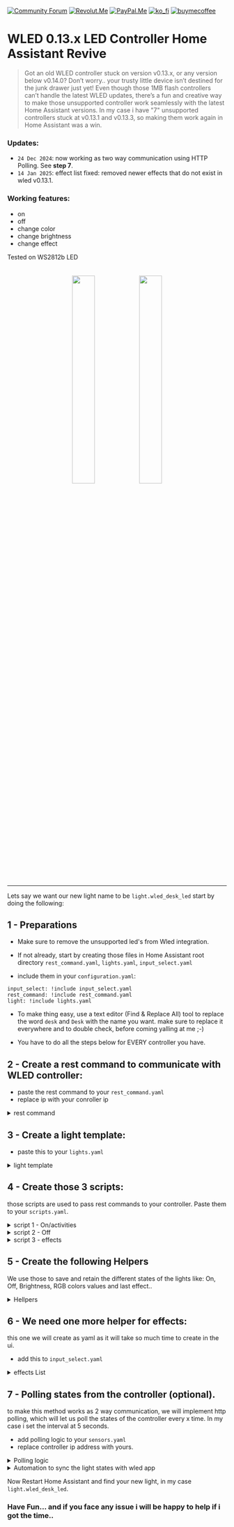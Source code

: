 [![Community Forum][community_forum_shield]][community_forum]<!-- anashost_support_badges_start -->
[![Revolut.Me][revolut_me_shield]][revolut_me]
[![PayPal.Me][paypal_me_shield]][paypal_me]
[![ko_fi][ko_fi_shield]][ko_fi_me]
[![buymecoffee][buy_me_coffee_shield]][buy_me_coffee_me]
<!-- anashost_support_badges_end -->
<!-- 
```diff
- text in red
+ text in green
! text in orange
# text in gray
@@ text in purple (and bold)@@
```
-->

# WLED 0.13.x LED Controller Home Assistant Revive
>Got an old WLED controller stuck on version v0.13.x, or any version below v0.14.0? Don’t worry.. your trusty little device isn’t destined for the junk drawer just yet! Even though those 1MB flash controllers can’t handle the latest WLED updates, there’s a fun and creative way to make those unsupported controller work seamlessly with the latest Home Assistant versions. In my case i have "7" unsupported controllers stuck at v0.13.1 and v0.13.3, so making them work again in Home Assistant was a win.

### Updates:
- `24 Dec 2024`: now working as two way communication using HTTP Polling. See **step 7**.
- `14 Jan 2025`: effect list fixed: removed newer effects that do not exist in wled v0.13.1.

### Working features:
- on
- off
- change color
- change brightness
- change effect

Tested on WS2812b LED

<div style="text-align:center">
    <img src="https://github.com/user-attachments/assets/811b13db-88dd-43de-95dd-0ddf735c4bd6" style="display:inline-block; width:35%; max-width:150px; margin:20px auto;">
    <img src="https://github.com/user-attachments/assets/bb4305e1-7c9f-41f4-95dc-54f79120ef26" style="display:inline-block; width:35%; max-width:150px; margin:20px auto;">
</div>


<hr>

Lets say we want our new light name to be `light.wled_desk_led` start by doing the following:

## 1 - Preparations

- Make sure to remove the unsupported led's from Wled integration.

- If not already, start by creating those files in Home Assistant root directory
`rest_command.yaml`,  `lights.yaml`, `input_select.yaml`

- include them in your `configuration.yaml`:

```
input_select: !include input_select.yaml
rest_command: !include rest_command.yaml
light: !include lights.yaml
```

- To make thing easy, use a text editor (Find & Replace All) tool to replace the word `desk` and `Desk` with the name you want. make sure to replace it everywhere and to double check, before coming yalling at me ;-)

- You have to do all the steps below for EVERY controller you have.

## 2 - Create a rest command to communicate with WLED controller:

* paste the rest command to your `rest_command.yaml`
* replace ip with your conroller ip

<details>
  <summary>rest command</summary>
  
```
  wled_desk_led:
    url: "http://10.0.0.107/win&T={{ on }}&A={{ brightness }}&R={{ red }}&G={{ green }}&B={{ blue }}{% if effect is defined %}&FX={{ effect }}{% endif %}"
```
</details>
  
## 3 - Create a light template:

* paste this to your `lights.yaml`

<details>
  <summary>light template</summary>
  
```
  - platform: template
    lights:
      wled_desk_led:
        friendly_name: "WLED Desk LED"
        value_template: "{{ states('input_boolean.wled_desk_led_state') == 'on' }}"
        level_template: "{{ states('input_number.wled_desk_led_brightness') | int }}"
        effect_list_template: "{{ state_attr('input_select.wled_desk_led_effect', 'options') }}"
        effect_template: "{{ states('input_select.wled_desk_led_effect') }}"
        rgb_template: >
          ({{ states('input_number.wled_desk_led_red') | int }},
           {{ states('input_number.wled_desk_led_green') | int }},
           {{ states('input_number.wled_desk_led_blue') | int }})
        turn_on:
          service: script.wled_desk_led_active
          data:
            brightness: "{{ states('input_number.wled_desk_led_brightness') | int }}"
            red: "{{ states('input_number.wled_desk_led_red') | int }}"
            green: "{{ states('input_number.wled_desk_led_green') | int }}"
            blue: "{{ states('input_number.wled_desk_led_blue') | int }}"
        turn_off:
          service: script.wled_desk_led_off
          data:
            brightness: "{{ states('input_number.wled_desk_led_brightness') | int }}"
            red: "{{ states('input_number.wled_desk_led_red') | int }}"
            green: "{{ states('input_number.wled_desk_led_green') | int }}"
            blue: "{{ states('input_number.wled_desk_led_blue') | int }}"
        set_level:
          service: script.wled_desk_led_active
          data:
            brightness: "{{ brightness }}"
        set_rgb:
          service: script.wled_desk_led_active
          data:
            brightness: "{{ states('input_number.wled_desk_led_brightness') | int }}"
            red: "{{ r }}"
            green: "{{ g }}"
            blue: "{{ b }}"
        set_effect:
          service: script.wled_desk_led_effect
          data:
            effect: "{{ effect }}"
```
</details>

## 4 - Create those 3 scripts:
those scripts are used to pass rest commands to your controller. Paste them to your `scripts.yaml`.

<details>
  <summary>script 1 - On/activities</summary>
  
```
wled_desk_led_active:
  alias: wled desk led active
  sequence:
  - action: input_boolean.turn_on
    target:
      entity_id:
      - input_boolean.wled_desk_led_state
    data: {}
    enabled: true
  - data:
      entity_id: input_number.wled_desk_led_brightness
      value: '{{ brightness | default(states(''input_number.wled_desk_led_brightness'')
        | int) }}'
    action: input_number.set_value
    enabled: true
  - data:
      entity_id: input_number.wled_desk_led_red
      value: '{{ red | default(states(''input_number.wled_desk_led_red'') | int) }}'
    action: input_number.set_value
    enabled: true
  - data:
      entity_id: input_number.wled_desk_led_green
      value: '{{ green | default(states(''input_number.wled_desk_led_green'') | int)
        }}'
    action: input_number.set_value
    enabled: true
  - data:
      entity_id: input_number.wled_desk_led_blue
      value: '{{ blue | default(states(''input_number.wled_desk_led_blue'') | int)
        }}'
    action: input_number.set_value
    enabled: true
  - data:
      'on': '{{ ''1'' if brightness | int > 0 else ''0'' }}'
      brightness: '{{ brightness | default(states(''input_number.wled_desk_led_brightness'')
        | int) }}'
      red: '{{ red | default(states(''input_number.wled_desk_led_red'') | int) }}'
      green: '{{ green | default(states(''input_number.wled_desk_led_green'') | int)
        }}'
      blue: '{{ blue | default(states(''input_number.wled_desk_led_blue'') | int)
        }}'
    action: rest_command.wled_desk_led
    enabled: true
  description: ''
```

</details>

<details>
  <summary>script 2 - Off</summary>
  
```
wled_desk_led_off:
  alias: Wled desk led off
  sequence:
  - action: rest_command.wled_desk_led
    data:
      'on': 0
      brightness: '{{ brightness | default(states(''input_number.wled_desk_led_brightness'')
        | int) }}'
      red: '{{ red | default(states(''input_number.wled_desk_led_red'') | int) }}'
      green: '{{ green | default(states(''input_number.wled_desk_led_green'') | int)
        }}'
      blue: '{{ blue | default(states(''input_number.wled_desk_led_blue'') | int)
        }}'
  - action: input_boolean.turn_off
    metadata: {}
    data: {}
    target:
      entity_id: input_boolean.wled_desk_led_state
  description: Control WLED on the desk led
```

</details>

<details>
  <summary>script 3 - effects</summary>
  
```
wled_desk_led_effect:
  alias: wled desk led effect
  sequence:
  - data:
      entity_id: input_select.wled_desk_led_effect
      option: '{{ effect }}'
    action: input_select.select_option
  - data:
      'on': 1
      brightness: '{{ states(''input_number.wled_desk_led_brightness'') | int }}'
      red: '{{ states(''input_number.wled_desk_led_red'') | int }}'
      green: '{{ states(''input_number.wled_desk_led_green'') | int }}'
      blue: '{{ states(''input_number.wled_desk_led_blue'') | int }}'
      effect: '
        {% set effect = states(''input_select.wled_desk_led_effect'') %}
        {% if effect == ''Solid'' %}0
        {% elif effect == ''Blink'' %}1
        {% elif effect == ''Breathe'' %}2
        {% elif effect == ''Wipe'' %}3
        {% elif effect == ''Wipe Random'' %}4
        {% elif effect == ''Random Colors'' %}5
        {% elif effect == ''Sweep'' %}6
        {% elif effect == ''Dynamic'' %}7
        {% elif effect == ''Colorloop'' %}8
        {% elif effect == ''Rainbow'' %}9
        {% elif effect == ''Scan'' %}10
        {% elif effect == ''Scan Dual'' %}11
        {% elif effect == ''Fade'' %}12
        {% elif effect == ''Theater'' %}13
        {% elif effect == ''Theater Rainbow'' %}14
        {% elif effect == ''Running'' %}15
        {% elif effect == ''Saw'' %}16
        {% elif effect == ''Twinkle'' %}17
        {% elif effect == ''Dissolve'' %}18
        {% elif effect == ''Dissolve Rnd'' %}19
        {% elif effect == ''Sparkle'' %}20
        {% elif effect == ''Sparkle Dark'' %}21
        {% elif effect == ''Sparkle+'' %}22
        {% elif effect == ''Strobe'' %}23
        {% elif effect == ''Strobe Rainbow'' %}24
        {% elif effect == ''Strobe Mega'' %}25
        {% elif effect == ''Blink Rainbow'' %}26
        {% elif effect == ''Android'' %}27
        {% elif effect == ''Chase'' %}28
        {% elif effect == ''Chase Random'' %}29
        {% elif effect == ''Chase Rainbow'' %}30
        {% elif effect == ''Chase Flash'' %}31
        {% elif effect == ''Chase Flash Rnd'' %}32
        {% elif effect == ''Rainbow Runner'' %}33
        {% elif effect == ''Colorful'' %}34
        {% elif effect == ''Traffic Light'' %}35
        {% elif effect == ''Sweep Random'' %}36
        {% elif effect == ''Chase 2'' %}37
        {% elif effect == ''Aurora'' %}38
        {% elif effect == ''Stream'' %}39
        {% elif effect == ''Scanner'' %}40
        {% elif effect == ''Lighthouse'' %}41
        {% elif effect == ''Fireworks'' %}42
        {% elif effect == ''Rain'' %}43
        {% elif effect == ''Tetrix'' %}44
        {% elif effect == ''Fire Flicker'' %}45
        {% elif effect == ''Gradient'' %}46
        {% elif effect == ''Loading'' %}47
        {% elif effect == ''Fairy'' %}49
        {% elif effect == ''Two Dots'' %}50
        {% elif effect == ''Fairytwinkle'' %}51
        {% elif effect == ''Running Dual'' %}52
        {% elif effect == ''Chase 3'' %}54
        {% elif effect == ''Tri Wipe'' %}55
        {% elif effect == ''Tri Fade'' %}56
        {% elif effect == ''Lightning'' %}57
        {% elif effect == ''ICU'' %}58
        {% elif effect == ''Multi Comet'' %}59
        {% elif effect == ''Scanner Dual'' %}60
        {% elif effect == ''Stream 2'' %}61
        {% elif effect == ''Oscillate'' %}62
        {% elif effect == ''Pride 2012'' %}63
        {% elif effect == ''Juggle'' %}64
        {% elif effect == ''Palette'' %}65
        {% elif effect == ''Fire 2012'' %}66
        {% elif effect == ''Colorwaves'' %}67
        {% elif effect == ''Bpm'' %}68
        {% elif effect == ''Fill Noise'' %}69
        {% elif effect == ''Noise 1'' %}70
        {% elif effect == ''Noise 2'' %}71
        {% elif effect == ''Noise 3'' %}72
        {% elif effect == ''Noise 4'' %}73
        {% elif effect == ''Colortwinkles'' %}74
        {% elif effect == ''Lake'' %}75
        {% elif effect == ''Meteor'' %}76
        {% elif effect == ''Meteor Smooth'' %}77
        {% elif effect == ''Railway'' %}78
        {% elif effect == ''Ripple'' %}79
        {% elif effect == ''Twinklefox'' %}80
        {% elif effect == ''Twinklecat'' %}81
        {% elif effect == ''Halloween Eyes'' %}82
        {% elif effect == ''Solid Pattern'' %}83
        {% elif effect == ''Solid Pattern Tri'' %}84
        {% elif effect == ''Spots'' %}85
        {% elif effect == ''Spots Fade'' %}86
        {% elif effect == ''Glitter'' %}87
        {% elif effect == ''Candle'' %}88
        {% elif effect == ''Fireworks Starburst'' %}89
        {% elif effect == ''Fireworks 1D'' %}90
        {% elif effect == ''Bouncing Balls'' %}91
        {% elif effect == ''Sinelon'' %}92
        {% elif effect == ''Sinelon Dual'' %}93
        {% elif effect == ''Sinelon Rainbow'' %}94
        {% elif effect == ''Popcorn'' %}95
        {% elif effect == ''Drip'' %}96
        {% elif effect == ''Plasma'' %}97
        {% elif effect == ''Percent'' %}98
        {% elif effect == ''Ripple Rainbow'' %}99
        {% elif effect == ''Heartbeat'' %}100
        {% elif effect == ''Pacifica'' %}101
        {% elif effect == ''Candle Multi'' %}102
        {% elif effect == ''Solid Glitter'' %}103
        {% elif effect == ''Sunrise'' %}104
        {% elif effect == ''Phased'' %}105
        {% elif effect == ''Twinkleup'' %}106
        {% elif effect == ''Noise Pal'' %}107
        {% elif effect == ''Sine'' %}108
        {% elif effect == ''Phased Noise'' %}109
        {% elif effect == ''Flow'' %}110
        {% elif effect == ''Chunchun'' %}111
        {% elif effect == ''Dancing Shadows'' %}112
        {% elif effect == ''Washing Machine'' %}113
        {% elif effect == ''Candy Cane'' %}114
        {% elif effect == ''Blends'' %}115
        {% elif effect == ''TV Simulator'' %}116
        {% elif effect == ''Dynamic Smooth'' %}117
        {% else %}0
        {% endif %}
        '
    action: rest_command.wled_desk_led
  description: ''
```

</details>

## 5 - Create the following Helpers
We use those to save and retain the different states of the lights like: On, Off, Brightness, RGB colors values and last effect..

<details>
  <summary>Hellpers</summary>
  
```
input_boolean:
  wled_desk_led_state:
    name: WLED Desk Led State

input_number:
  wled_desk_led_brightness:
    name: WLED Desk Led Brightness
    min: 0
    max: 255
    step: 1

  wled_desk_led_red:
    name: WLED Desk Led Red
    min: 0
    max: 255
    step: 1

  wled_desk_led_green:
    name: WLED Desk Led Green
    min: 0
    max: 255
    step: 1

  wled_desk_led_blue:
    name: WLED Desk Led Blue
    min: 0
    max: 255
    step: 1

```

</details>

## 6 - We need one more helper for effects:
this one we will create as yaml as it will take so much time to create in the ui.

* add this to `input_select.yaml`

<details>
  <summary>effects List</summary>
  
```
wled_desk_led_effect:
  name: "WLED Desk Led Effect"
  options:
    - Solid
    - Blink
    - Breathe
    - Wipe
    - Wipe Random
    - Random Colors
    - Sweep
    - Dynamic
    - Colorloop
    - Rainbow
    - Scan
    - Scan Dual
    - Fade
    - Theater
    - Theater Rainbow
    - Running
    - Saw
    - Twinkle
    - Dissolve
    - Dissolve Rnd
    - Sparkle
    - Sparkle Dark
    - Sparkle+
    - Strobe
    - Strobe Rainbow
    - Strobe Mega
    - Blink Rainbow
    - Android
    - Chase
    - Chase Random
    - Chase Rainbow
    - Chase Flash
    - Chase Flash Rnd
    - Rainbow Runner
    - Colorful
    - Traffic Light
    - Sweep Random
    - Chase 2
    - Aurora
    - Stream
    - Scanner
    - Lighthouse
    - Fireworks
    - Rain
    - Tetrix
    - Fire Flicker
    - Gradient
    - Loading
    - Fairy
    - Two Dots
    - Fairytwinkle
    - Running Dual
    - Chase 3
    - Tri Wipe
    - Tri Fade
    - Lightning
    - ICU
    - Multi Comet
    - Scanner Dual
    - Stream 2
    - Oscillate
    - Pride 2012
    - Juggle
    - Palette
    - Fire 2012
    - Colorwaves
    - Bpm
    - Fill Noise
    - Noise 1
    - Noise 2
    - Noise 3
    - Noise 4
    - Colortwinkles
    - Lake
    - Meteor
    - Meteor Smooth
    - Railway
    - Ripple
    - Twinklefox
    - Twinklecat
    - Halloween Eyes
    - Solid Pattern
    - Solid Pattern Tri
    - Spots
    - Spots Fade
    - Glitter
    - Candle
    - Fireworks Starburst
    - Fireworks 1D
    - Bouncing Balls
    - Sinelon
    - Sinelon Dual
    - Sinelon Rainbow
    - Popcorn
    - Drip
    - Plasma
    - Percent
    - Ripple Rainbow
    - Heartbeat
    - Pacifica
    - Candle Multi
    - Solid Glitter
    - Sunrise
    - Phased
    - Twinkleup
    - Noise Pal
    - Sine
    - Phased Noise
    - Flow
    - Chunchun
    - Dancing Shadows
    - Washing Machine
    - Candy Cane
    - Blends
    - TV Simulator
    - Dynamic Smooth
  initial: Solid
  icon: mdi:palette
```
</details>

## 7 - Polling states from the controller (optional).
to make this method works as 2 way communication, we will implement http polling, which will let us poll the states of the comtroller every x time. In my case i set the interval at 5 seconds.

* add polling logic to your `sensors.yaml`
* replace controller ip address with yours.

<details>
  <summary>Polling logic</summary>
  
```
  - platform: rest
    name: "WLED Desk Poll"
    resource: "http://10.0.0.107/json/state"
    scan_interval: 5
    json_attributes:
      - on
      - bri
      - seg
    value_template: "{{ value_json.on }}"

  - platform: template
    sensors:
      wled_desk_poll_brightness:
        friendly_name: "WLED Desk Poll Brightness"
        value_template: "{{ state_attr('sensor.wled_desk_poll', 'bri') }}"
      
      wled_desk_poll_red:
        friendly_name: "WLED Desk Poll Red"
        value_template: "{{ state_attr('sensor.wled_desk_poll', 'seg')[0].col[0][0] }}"
      
      wled_desk_poll_green:
        friendly_name: "WLED Desk Poll Green"
        value_template: "{{ state_attr('sensor.wled_desk_poll', 'seg')[0].col[0][1] }}"
      
      wled_desk_poll_blue:
        friendly_name: "WLED Desk Poll Blue"
        value_template: "{{ state_attr('sensor.wled_desk_poll', 'seg')[0].col[0][2] }}"

      wled_desk_poll_current_effect:
        friendly_name: "WLED Desk Poll Current Effect"
        value_template: >
            {% set effects = [
              "Solid", "Blink", "Breathe", "Wipe", "Wipe Random", "Random Colors",
              "Sweep", "Dynamic", "Colorloop", "Rainbow", "Scan", "Scan Dual",
              "Fade", "Theater", "Theater Rainbow", "Running", "Saw", "Twinkle",
              "Dissolve", "Dissolve Rnd", "Sparkle", "Sparkle Dark", "Sparkle+",
              "Strobe", "Strobe Rainbow", "Strobe Mega", "Blink Rainbow",
              "Android", "Chase", "Chase Random", "Chase Rainbow", "Chase Flash",
              "Chase Flash Rnd", "Rainbow Runner", "Colorful", "Traffic Light",
              "Sweep Random", "Chase 2", "Aurora", "Stream", "Scanner", "Lighthouse",
              "Fireworks", "Rain", "Tetrix", "Fire Flicker", "Gradient", "Loading",
              "Fairy", "Two Dots", "Fairytwinkle", "Running Dual",
              "Chase 3", "Tri Wipe", "Tri Fade", "Lightning", "ICU", "Multi Comet",
              "Scanner Dual", "Stream 2", "Oscillate", "Pride 2012", "Juggle",
              "Palette", "Fire 2012", "Colorwaves", "Bpm", "Fill Noise", "Noise 1",
              "Noise 2", "Noise 3", "Noise 4", "Colortwinkles", "Lake", "Meteor",
              "Meteor Smooth", "Railway", "Ripple", "Twinklefox", "Twinklecat",
              "Halloween Eyes", "Solid Pattern", "Solid Pattern Tri", "Spots",
              "Spots Fade", "Glitter", "Candle", "Fireworks Starburst",
              "Fireworks 1D", "Bouncing Balls", "Sinelon", "Sinelon Dual",
              "Sinelon Rainbow", "Popcorn", "Drip", "Plasma", "Percent",
              "Ripple Rainbow", "Heartbeat", "Pacifica", "Candle Multi",
              "Solid Glitter", "Sunrise", "Phased", "Twinkleup", "Noise Pal",
              "Sine", "Phased Noise", "Flow", "Chunchun", "Dancing Shadows",
              "Washing Machine", "Candy Cane", "Blends", "TV Simulator",
              "Dynamic Smooth"
            ] %}
            {% set effect_id = state_attr('sensor.wled_desk_poll', 'seg')[0].fx %}
            {% if effect_id < effects | length %}
              {{ effects[effect_id] }}
            {% else %}
              "Solid"
            {% endif %}
```
</details>

<details>
  <summary>Automation to sync the light states with wled app</summary>
  
```
alias: WLED Desk Poll From App
description: ""
triggers:
  - entity_id:
      - sensor.wled_desk_poll
      - sensor.wled_desk_poll_brightness
      - sensor.wled_desk_poll_red
      - sensor.wled_desk_poll_green
      - sensor.wled_desk_poll_blue
      - sensor.wled_desk_poll_current_effect
    trigger: state
actions:
  - choose:
      - conditions:
          - condition: template
            value_template: "{{ is_state('sensor.wled_desk_poll', 'True') }}"
        sequence:
          - target:
              entity_id: input_boolean.wled_desk_led_state
            action: input_boolean.turn_on
            data: {}
      - conditions:
          - condition: template
            value_template: "{{ is_state('sensor.wled_desk_poll', 'False') }}"
        sequence:
          - target:
              entity_id: input_boolean.wled_desk_led_state
            action: input_boolean.turn_off
            data: {}
  - target:
      entity_id: input_number.wled_desk_led_brightness
    data:
      value: "{{ states('sensor.wled_desk_poll_brightness') | int }}"
    action: input_number.set_value
    enabled: true
  - target:
      entity_id: input_number.wled_desk_led_red
    data:
      value: "{{ states('sensor.wled_desk_poll_red') | int }}"
    action: input_number.set_value
  - target:
      entity_id: input_number.wled_desk_led_green
    data:
      value: "{{ states('sensor.wled_desk_poll_green') | int }}"
    action: input_number.set_value
  - target:
      entity_id: input_number.wled_desk_led_blue
    data:
      value: "{{ states('sensor.wled_desk_poll_blue') | int }}"
    action: input_number.set_value
  - target:
      entity_id: input_select.wled_desk_led_effect
    data:
      option: "{{ states('sensor.wled_desk_poll_current_effect') }}"
    action: input_select.select_option

```
</details>

Now Restart Home Assistant and find your new light, in my case `light.wled_desk_led`.

### Have Fun... and if you face any issue i will be happy to help if i got the time..

[latest_release]: https://github.com/Anashost/MY-HA-DASH/releases/latest

[releases_shield]: https://img.shields.io/github/release/Anashost/MY-HA-DASH.svg?style=popout

[releases]: https://github.com/Anashost/MY-HA-DASH/releases

[downloads_total_shield]: https://img.shields.io/github/downloads/Anashost/MY-HA-DASH/total

[community_forum_shield]: 
https://img.shields.io/badge/Fourms-23cede?style=for-the-badge&logo=HomeAssistant&logoColor=white

[community_forum]: https://community.home-assistant.io/t/wled-0-13-x-led-controller-home-assistant-revive/812940

[paypal_me_shield]: https://img.shields.io/badge/PayPal-00457C?style=for-the-badge&logo=paypal&logoColor=white

[paypal_me]: https://paypal.me/anasboxsupport

[revolut_me_shield]:
https://img.shields.io/badge/revolut-FFFFFF?style=for-the-badge&logo=revolut&logoColor=black

[revolut_me]: https://revolut.me/anas4e

[ko_fi_shield]: https://img.shields.io/badge/Ko--fi-F16061?style=for-the-badge&logo=ko-fi&logoColor=white

[ko_fi_me]: https://ko-fi.com/anasbox

[buy_me_coffee_shield]: 
https://img.shields.io/badge/Buy%20Me%20Coffee-ffdd00?style=for-the-badge&logo=buy-me-a-coffee&logoColor=black

[buy_me_coffee_me]: https://www.buymeacoffee.com/anasbox
